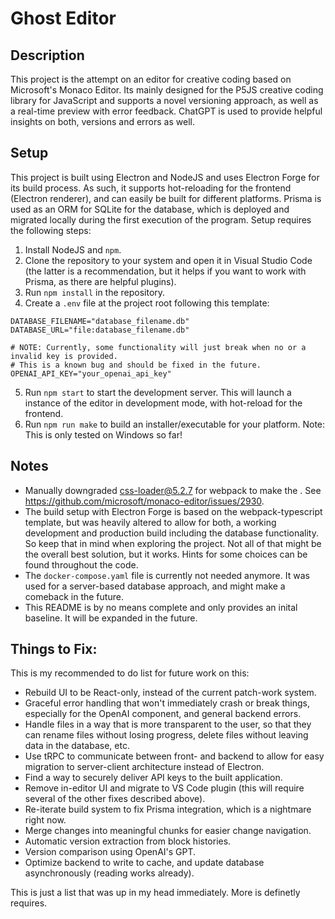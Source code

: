 # Ghost Editor

## Description

This project is the attempt on an editor for creative coding based on Microsoft's Monaco Editor. Its mainly designed for the P5JS creative coding library for JavaScript and supports a novel versioning approach, as well as a real-time preview with error feedback. ChatGPT is used to provide helpful insights on both, versions and errors as well.


## Setup

This project is built using Electron and NodeJS and uses Electron Forge for its build process. As such, it supports hot-reloading for the frontend (Electron renderer), and can easily be built for different platforms. Prisma is used as an ORM for SQLite for the database, which is deployed and migrated locally during the first execution of the program. Setup requires the following steps:

1. Install NodeJS and `npm`.
2. Clone the repository to your system and open it in Visual Studio Code (the latter is a recommendation, but it helps if you want to work with Prisma, as there are helpful plugins).
3. Run `npm install` in the repository.
4. Create a `.env` file at the project root following this template:

```
DATABASE_FILENAME="database_filename.db"
DATABASE_URL="file:database_filename.db"

# NOTE: Currently, some functionality will just break when no or a invalid key is provided.
# This is a known bug and should be fixed in the future.
OPENAI_API_KEY="your_openai_api_key"
```

5. Run `npm start` to start the development server. This will launch a instance of the editor in development mode, with hot-reload for the frontend.
6. Run `npm run make` to build an installer/executable for your platform. Note: This is only tested on Windows so far!


## Notes

- Manually downgraded css-loader@5.2.7 for webpack to make the . See https://github.com/microsoft/monaco-editor/issues/2930.
- The build setup with Electron Forge is based on the webpack-typescript template, but was heavily altered to allow for both, a working development and production build including the database functionality. So keep that in mind when exploring the project. Not all of that might be the overall best solution, but it works. Hints for some choices can be found throughout the code.
- The `docker-compose.yaml` file is currently not needed anymore. It was used for a server-based database approach, and might make a comeback in the future.
- This README is by no means complete and only provides an inital baseline. It will be expanded in the future.


## Things to Fix:

This is my recommended to do list for future work on this:

- Rebuild UI to be React-only, instead of the current patch-work system.
- Graceful error handling that won't immediately crash or break things, especially for the OpenAI component, and general backend errors.
- Handle files in a way that is more transparent to the user, so that they can rename files without losing progress, delete files without leaving data in the database, etc.
- Use tRPC to communicate between front- and backend to allow for easy migration to server-client architecture instead of Electron.
- Find a way to securely deliver API keys to the built application.
- Remove in-editor UI and migrate to VS Code plugin (this will require several of the other fixes described above).
- Re-iterate build system to fix Prisma integration, which is a nightmare right now.
- Merge changes into meaningful chunks for easier change navigation.
- Automatic version extraction from block histories.
- Version comparison using OpenAI's GPT.
- Optimize backend to write to cache, and update database asynchronously (reading works already).

This is just a list that was up in my head immediately. More is definetly requires.
